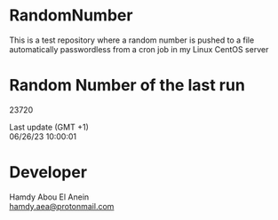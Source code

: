 # RandomNumber    
This is a test repository where a random number is pushed to a file automatically passwordless from a cron job in my Linux CentOS server    
# Random Number of the last run   
23720
      
Last update (GMT +1)    
06/26/23 10:00:01
# Developer    
Hamdy Abou El Anein   
hamdy.aea@protonmail.com
